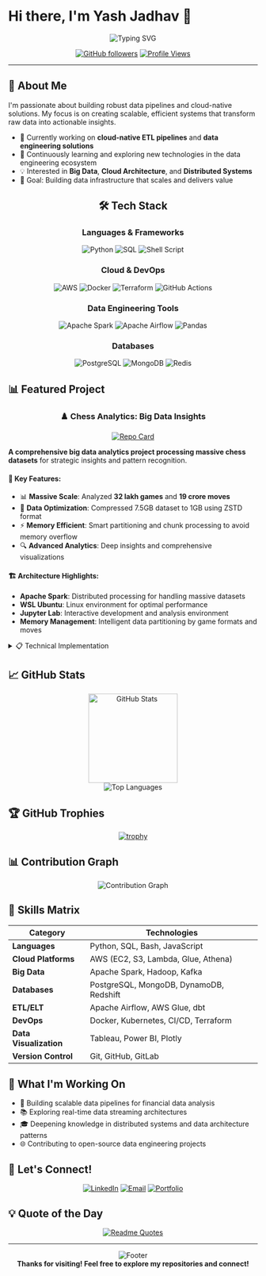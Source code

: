 # Hi there, I'm Yash Jadhav 👋

<div align="center">
  <img src="https://readme-typing-svg.demolab.com?font=Fira+Code&weight=600&size=28&duration=3000&pause=1000&color=3B88C3&center=true&vCenter=true&random=false&width=600&lines=Data+Engineer;Cloud+Architecture+Enthusiast;Building+Scalable+Solutions" alt="Typing SVG" />
</div>

<div align="center">
  
  [![GitHub followers](https://img.shields.io/github/followers/YDJ00?label=Follow&style=social)](https://github.com/YDJ00)
  [![Profile Views](https://komarev.com/ghpvc/?username=YDJ00&color=blue&style=flat)](https://github.com/YDJ00)
  
</div>

---

## 🚀 About Me

I'm passionate about building robust data pipelines and cloud-native solutions. My focus is on creating scalable, efficient systems that transform raw data into actionable insights.

- 🔭 Currently working on **cloud-native ETL pipelines** and **data engineering solutions**
- 🌱 Continuously learning and exploring new technologies in the data engineering ecosystem
- 💡 Interested in **Big Data**, **Cloud Architecture**, and **Distributed Systems**
- 🎯 Goal: Building data infrastructure that scales and delivers value

<div align="center">

## 🛠️ Tech Stack

### Languages & Frameworks
![Python](https://img.shields.io/badge/Python-3776AB?style=for-the-badge&logo=python&logoColor=white)
![SQL](https://img.shields.io/badge/SQL-4479A1?style=for-the-badge&logo=postgresql&logoColor=white)
![Shell Script](https://img.shields.io/badge/Shell_Script-121011?style=for-the-badge&logo=gnu-bash&logoColor=white)

### Cloud & DevOps
![AWS](https://img.shields.io/badge/AWS-232F3E?style=for-the-badge&logo=amazon-aws&logoColor=white)
![Docker](https://img.shields.io/badge/Docker-2496ED?style=for-the-badge&logo=docker&logoColor=white)
![Terraform](https://img.shields.io/badge/Terraform-7B42BC?style=for-the-badge&logo=terraform&logoColor=white)
![GitHub Actions](https://img.shields.io/badge/GitHub_Actions-2088FF?style=for-the-badge&logo=github-actions&logoColor=white)

### Data Engineering Tools
![Apache Spark](https://img.shields.io/badge/Apache_Spark-E25A1C?style=for-the-badge&logo=apachespark&logoColor=white)
![Apache Airflow](https://img.shields.io/badge/Apache_Airflow-017CEE?style=for-the-badge&logo=apacheairflow&logoColor=white)
![Pandas](https://img.shields.io/badge/Pandas-150458?style=for-the-badge&logo=pandas&logoColor=white)

### Databases
![PostgreSQL](https://img.shields.io/badge/PostgreSQL-316192?style=for-the-badge&logo=postgresql&logoColor=white)
![MongoDB](https://img.shields.io/badge/MongoDB-47A248?style=for-the-badge&logo=mongodb&logoColor=white)
![Redis](https://img.shields.io/badge/Redis-DC382D?style=for-the-badge&logo=redis&logoColor=white)

</div>

## 📊 Featured Project

<div align="center">
  
### ♟️ Chess Analytics: Big Data Insights
  
[![Repo Card](https://github-readme-stats.vercel.app/api/pin/?username=YDJ00&repo=pyspark-chess-analysis&theme=tokyonight)](https://github.com/YDJ00/pyspark-chess-analysis)

</div>

**A comprehensive big data analytics project processing massive chess datasets** for strategic insights and pattern recognition.

#### 🔧 Key Features:
- 📊 **Massive Scale**: Analyzed **32 lakh games** and **19 crore moves**
- 💾 **Data Optimization**: Compressed 7.5GB dataset to 1GB using ZSTD format
- ⚡ **Memory Efficient**: Smart partitioning and chunk processing to avoid memory overflow
- 🔍 **Advanced Analytics**: Deep insights and comprehensive visualizations

#### 🏗️ Architecture Highlights:
- **Apache Spark**: Distributed processing for handling massive datasets
- **WSL Ubuntu**: Linux environment for optimal performance
- **Jupyter Lab**: Interactive development and analysis environment
- **Memory Management**: Intelligent data partitioning by game formats and moves

<details>
<summary>📋 Technical Implementation</summary>

- Data compression and decompression using ZSTD
- Spark-based distributed computing for scalability
- Memory-efficient chunk processing algorithms
- Comprehensive data visualization pipeline
- Local Spark installation for development flexibility

</details>

## 📈 GitHub Stats

<div align="center">
  <img src="https://github-readme-stats.vercel.app/api?username=YDJ00&show_icons=true&theme=tokyonight&hide_border=true&count_private=true" alt="GitHub Stats" height="180"/>
</div>

<div align="center">
  <img src="https://github-readme-stats.vercel.app/api/top-langs/?username=YDJ00&theme=tokyonight&hide_border=true&layout=compact&langs_count=8&hide=html" alt="Top Languages" />
</div>

## 🏆 GitHub Trophies

<div align="center">
  
[![trophy](https://github-profile-trophy.vercel.app/?username=YDJ00&theme=tokyonight&no-frame=true&row=1&column=7)](https://github.com/ryo-ma/github-profile-trophy)

</div>

## 📊 Contribution Graph

<div align="center">
  <img src="https://github-readme-activity-graph.vercel.app/graph?username=YDJ00&theme=tokyo-night&hide_border=true&area=true" alt="Contribution Graph" />
</div>

## 🌟 Skills Matrix

<div align="center">

| Category | Technologies |
|----------|-------------|
| **Languages** | Python, SQL, Bash, JavaScript |
| **Cloud Platforms** | AWS (EC2, S3, Lambda, Glue, Athena) |
| **Big Data** | Apache Spark, Hadoop, Kafka |
| **Databases** | PostgreSQL, MongoDB, DynamoDB, Redshift |
| **ETL/ELT** | Apache Airflow, AWS Glue, dbt |
| **DevOps** | Docker, Kubernetes, CI/CD, Terraform |
| **Data Visualization** | Tableau, Power BI, Plotly |
| **Version Control** | Git, GitHub, GitLab |

</div>

## 💼 What I'm Working On

- 🔨 Building scalable data pipelines for financial data analysis
- 📚 Exploring real-time data streaming architectures
- 🎓 Deepening knowledge in distributed systems and data architecture patterns
- 🌐 Contributing to open-source data engineering projects

## 🤝 Let's Connect!

<div align="center">
  
[![LinkedIn](https://img.shields.io/badge/LinkedIn-0077B5?style=for-the-badge&logo=linkedin&logoColor=white)](https://www.linkedin.com/in/ydj00/)
[![Email](https://img.shields.io/badge/Email-D14836?style=for-the-badge&logo=gmail&logoColor=white)](mailto:yash918jadhav@gmail.com)
[![Portfolio](https://img.shields.io/badge/Portfolio-000000?style=for-the-badge&logo=About.me&logoColor=white)](https://github.com/YDJ00)

</div>

## 💡 Quote of the Day

<div align="center">
  
[![Readme Quotes](https://quotes-github-readme.vercel.app/api?type=horizontal&theme=tokyonight)](https://github.com/piyushsuthar/github-readme-quotes)

</div>

---

<div align="center">
  <img src="https://capsule-render.vercel.app/api?type=waving&color=gradient&customColorList=6,11,20&height=100&section=footer" alt="Footer" />
</div>

<div align="center">
  <b>Thanks for visiting! Feel free to explore my repositories and connect!</b>
</div>

